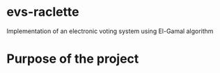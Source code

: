 # evs-raclette
Implementation of an electronic voting system using El-Gamal algorithm



# Purpose of the project